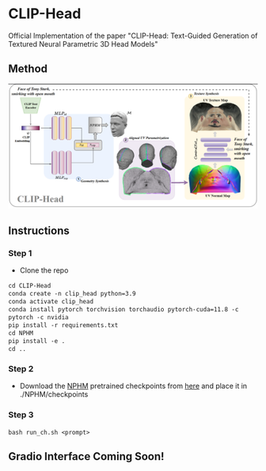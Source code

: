 # CLIP-Head
Official Implementation of the paper "CLIP-Head: Text-Guided Generation of Textured Neural Parametric 3D Head Models"

## Method
![Architecture](./images/Pipeline.png)

## Instructions

### Step 1
- Clone the repo
```
cd CLIP-Head
conda create -n clip_head python=3.9
conda activate clip_head
conda install pytorch torchvision torchaudio pytorch-cuda=11.8 -c pytorch -c nvidia
pip install -r requirements.txt
cd NPHM
pip install -e .
cd ..
```

### Step 2 
- Download the [NPHM](https://github.com/SimonGiebenhain/NPHM) pretrained checkpoints from [here](https://drive.google.com/drive/folders/1dajUVhnYgRxbmX9CpAXDw702YYb0VHm9) and place it in ./NPHM/checkpoints

### Step 3
```
bash run_ch.sh <prompt>
```



## Gradio Interface Coming Soon!

